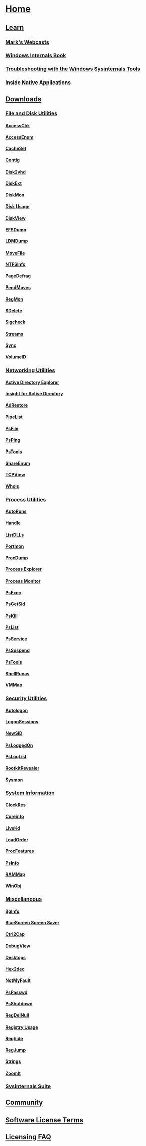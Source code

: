 # [Home](index.md)

## [Learn](learn/index.md)
### [Mark's Webcasts](learn/webcasts.md)
### [Windows Internals Book](learn/windows-internals.md)
### [Troubleshooting with the Windows Sysinternals Tools](learn/troubleshooting-book.md)
### [Inside Native Applications](learn/inside-native-applications.md)

## [Downloads](downloads/index.md)
### [File and Disk Utilities](downloads/file-and-disk-utilities.md)
#### [AccessChk](downloads/accesschk.md)
#### [AccessEnum](downloads/accessenum.md)
#### [CacheSet](downloads/cacheset.md)
#### [Contig](downloads/contig.md)
#### [Disk2vhd](downloads/disk2vhd.md)
#### [DiskExt](downloads/diskext.md)
#### [DiskMon](downloads/diskmon.md)
#### [Disk Usage](downloads/du.md)
#### [DiskView](downloads/diskview.md)
#### [EFSDump](downloads/efsdump.md)
#### [LDMDump](downloads/ldmdump.md)
#### [MoveFile](downloads/movefile.md)
#### [NTFSInfo](downloads/ntfsinfo.md)
#### [PageDefrag](downloads/pagedefrag.md)
#### [PendMoves](downloads/pendmoves.md)
#### [RegMon](downloads/regmon.md)
#### [SDelete](downloads/sdelete.md)
#### [Sigcheck](downloads/sigcheck.md)
#### [Streams](downloads/streams.md)
#### [Sync](downloads/sync.md)
#### [VolumeID](downloads/volumeid.md)
### [Networking Utilities](downloads/networking-utilities.md)
#### [Active Directory Explorer](downloads/adexplorer.md)
#### [Insight for Active Directory](downloads/adinsight.md)
#### [AdRestore](downloads/adrestore.md)
#### [PipeList](downloads/pipelist.md)
#### [PsFile](downloads/psfile.md)
#### [PsPing](downloads/psping.md)
#### [PsTools](downloads/pstools.md)
#### [ShareEnum](downloads/shareenum.md)
#### [TCPView](downloads/tcpview.md)
#### [Whois](downloads/whois.md)
### [Process Utilities](downloads/process-utilities.md)
#### [AutoRuns](downloads/autoruns.md)
#### [Handle](downloads/handle.md)
#### [ListDLLs](downloads/listdlls.md)
#### [Portmon](downloads/portmon.md)
#### [ProcDump](downloads/procdump.md)
#### [Process Explorer](downloads/process-explorer.md)
#### [Process Monitor](downloads/procmon.md)
#### [PsExec](downloads/psexec.md)
#### [PsGetSid](downloads/psgetsid.md)
#### [PsKill](downloads/pskill.md)
#### [PsList](downloads/pslist.md)
#### [PsService](downloads/psservice.md)
#### [PsSuspend](downloads/pssuspend.md)
#### [PsTools](downloads/pstools.md)
#### [ShellRunas](downloads/shellrunas.md)
#### [VMMap](downloads/vmmap.md)
### [Security Utilities](downloads/security-utilities.md)
#### [Autologon](downloads/autologon.md)
#### [LogonSessions](downloads/logonsessions.md)
#### [NewSID](downloads/newsid.md)
#### [PsLoggedOn](downloads/psloggedon.md)
#### [PsLogList](downloads/psloglist.md)
#### [RootkitRevealer](downloads/rootkit-revealer.md)
#### [Sysmon](downloads/sysmon.md)
### [System Information](downloads/system-information.md)
#### [ClockRes](downloads/clockres.md)
#### [Coreinfo](downloads/coreinfo.md)
#### [LiveKd](downloads/livekd.md)
#### [LoadOrder](downloads/loadorder.md)
#### [ProcFeatures](downloads/procfeatures.md)
#### [PsInfo](downloads/psinfo.md)
#### [RAMMap](downloads/rammap.md)
#### [WinObj](downloads/winobj.md)
### [Miscellaneous](downloads/misc-utilities.md)
#### [BgInfo](downloads/bginfo.md)
#### [BlueScreen Screen Saver](downloads/bluescreen.md)
#### [Ctrl2Cap](downloads/ctrl2cap.md)
#### [DebugView](downloads/debugview.md)
#### [Desktops](downloads/desktops.md)
#### [Hex2dec](downloads/hex2dec.md)
#### [NotMyFault](downloads/notmyfault.md)
#### [PsPasswd](downloads/pspasswd.md)
#### [PsShutdown](downloads/psshutdown.md)
#### [RegDelNull](downloads/regdelnull.md)
#### [Registry Usage](downloads/ru.md)
#### [Reghide](downloads/reghide.md)
#### [RegJump](downloads/regjump.md)
#### [Strings](downloads/strings.md)
#### [ZoomIt](downloads/zoomit.md)
### [Sysinternals Suite](downloads/sysinternals-suite.md)

## [Community](community.md)
## [Software License Terms](license-terms.md)
## [Licensing FAQ](license-faq.md)
